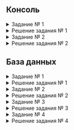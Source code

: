 ## Консоль

<details>
<summary>Задание № 1</summary>  


От разработчиков поступила задача: нужно выяснить, какие запросы шли с IP-адреса. IP-адрес состоит из четырёх чисел, они разделены точками. Тебе нужны адреса, которые начинаются с «233.201.».

Логи лежат на удалённом сервере по адресу `logs/2019/12`. День, когда случилась ошибка, неизвестен. 

Твоя задача — узнать, какие запросы были отправлены. 

В ответе приложи:
1 команду, которой тебе удалось получить нужные логи;
2 подходящие строки, например: `184.79.247.161 - - [30/12/2019:21:38:13 +0000] "PUT /alerts HTTP/1.1" 400 3557`

***

</details>

<details>
<summary>Решение задания № 1</summary>  


Команда или последовательность команд, которой удалось получить нужные логи:  
```
$ grep -R "^233.201*" logs/2019/12
```
 
Логи:  
```
233.201.188.154 - - [18/12/2019:21:46:01 +0000] "DELETE /events HTTP/1.1" 403 3971  
233.201.182.9 - - [21/12/2019:21:56:20 +0000] "PATCH /users HTTP/1.1" 400 4118
```

***

</details>

<details>
<summary>Задание № 2</summary>

В системе обнаружен баг. Он проявлялся 30.12.2019 и 31.12.2019 с 21:30:00 до 21:39:59. При этом появлялись ошибки с номерами 400 и 500. Твоя задача — сохранить в отдельный файл логи, которые были записаны в этот период.  

Затем эти логи надо разложить по отдельным файлам: логи с одинаковой ошибкой положи в один файл. Как это сделать:

1 В домашней директории на удалённом сервере создай директорию `bug1`.  
2 Все запросы, которые произошли в указанный период, положи в файл `main.txt` в директорию `bug1`.  
3 Внутри директории `bug1` создай директорию `events`.  
4 Внутри директории `events` создай файлы для ошибок с номерами 400 и 500. Назови эти файлы `400.txt` и `500.txt` соответственно. В них выдели логи с соответствующей ошибкой из файла `main.txt`.  

В ответе приложи:

1 команды, которые создают директории `bug1` и `events`;  
2 команду, которой ты выбираешь запросы за указанный период. Это те запросы, которыми ты отбираешь логи в файл `main.txt`;  
3 команды, которыми ты кладёшь логи в файлы `400.tx`t и `500.txt` из `main.txt`;  
4 тексты файлов `400.txt` и `500.txt`.  

***

</details>

<details>
<summary>Решение задания № 2</summary>
  
Команды, которые создают директории bug1 и events:
```
cd ~
mkdir bug1
cd bug1
mkdir events
```

Команда, которой выбираются запросы за указанный период (запросы, которыми отбираются логи в файл main.txt):
```
grep -R "3./12/2019:21:3.:.." logs/2019/12 > bug1/main.txt
```
Команды, которыми кладутся логи в файлы 400.txt и 500.txt из main.txt:
```
grep -w "400" bug1/main.txt > bug1/events/400.txt
grep -w "500" bug1/main.txt > bug1/events/500.txt
```
***

</details>

## База данных

<details>
<summary>Задание № 1</summary>


У тебя есть база данных с поездками на такси. По плану на линию обслуживания должно было выйти 10550 автомобилей — эта цифра покрывает спрос пользователей. Команде поступило много жалоб: свободных автомобилей оказалось недостаточно. Сколько такси вышло на линии на самом деле? Информация о всех машинах на линии есть в таблице `cabs`.

Зайди на удалённый сервер.

Подключись к базе данных `chicago_taxi`, используй логин `morty` и пароль `smith`.
Посчитай, сколько всего автомобилей в таблице `cabs`. Учти, что один автомобиль может принадлежать разным компаниями.

В ответе приложи:  
1 число автомобилей;  
2 запрос, которым тебе удалось решить задачу.  

***

</details>

<details>
<summary>Решение задания № 1</summary>

Число автомобилей:
```
5529
```
Запрос:
```
1. psql -U morty пароль smith
2. \c chicago_taxi
```
```
SELECT COUNT(*)
  FROM cabs;
```

***

</details>


<details>
<summary>Задание № 2</summary>

Посчитай количество автомобилей в каждой компании из таблицы `cabs`. Отсортируй значения по убыванию. Команда предполагает, что некоторые компании не вывели достаточно автомобилей на линию. 

Выведи те компании, в которых меньше 100 автомобилей. Поле с числом автомобилей назови cnt, поле с названием компании — `company_name`.

Чтобы решить задачу, примени оператор HAVING — аналог WHERE для агрегирующих функций. Изучи в документации, как работает оператор: 
(https://postgrespro.ru/docs/postgrespro/11/queries-table-expressions#QUERIES-GROUP)

В ответе приложи:   
1 список компаний с числом автомобилей меньше 100;  
2 запрос, которым тебе удалось решить задачу.  

Обрати внимание: в консоль выводится неполный список. Чтобы просмотреть его полностью, нажми Enter или используй стрелки на клавиатуре. 

***

</details>

<details>
<summary>Решение задания № 2</summary>

Запрос:

```
SELECT company_name, COUNT(cab_id) AS cnt   
  FROM cabs
GROUP BY company_name
HAVING COUNT(cab_id) < 100
ORDER BY cnt DESC;
```

***

</details>


<details>
<summary>Задание № 3</summary>

В приложении такси рассчитывается коэффициент стоимости поездки. Если погода хорошая, значение коэффициента равно 1. Если на улице дождь или шторм, коэффициент повышается до 2. У команды есть гипотеза, что в расчётах коэффициента ошибка. Чтобы проверить расчёт коэффициента, команде нужна выборка данных: разработчик может сверить коэффициент с данными в логах и исправить баг. Твоя задача — получить выборку.

Чтобы это сделать:  
1 Получи описание погодных условий из таблицы weather_records для каждого часа.  
2 Раздели все часы на две группы оператором CASE: `Bad`, если поле `description` содержит слова `rain` или `storm`; `Good` для всех остальных.  
3 Полученное поле назови `weather_conditions`.  

В результирующей таблице должно быть два поля — дата и час (`ts`) и `weather_conditions`.  

Сделай выборку за период с 2017-11-05 00:00 по 2017-11-06 00:00.  
В ответе приложи:  
1 полученную таблицу с данными за указанный период;  
2 запрос, которым удалось решить задачу.  

***

</details>

<details>
<summary>Решение задания № 3</summary>

Запрос:

```
SELECT  ts, CASE
WHEN description LIKE '%rain%' OR description LIKE '%storm%' 
THEN 'Bad' ELSE 'Good' END AS weather_conditions
    FROM weather_records
WHERE ts BETWEEN '2017-11-05' AND '2017-11-06'
  GROUP BY ts, weather_conditions
ORDER BY ts ASC;
```

***

</details>


<details>
<summary>Задание № 4</summary>

После обновления ПО таксопарки стали сообщать, что прибыль, которую они получают, не сходится с данными, которые отдаёт приложение. Разработка предполагает, что проблема может быть в данных о количестве поездок. 

Чтобы определить, есть ли баг, нужно получить выборку с количеством поездок каждого таксопарка за 15 и 16 ноября 2017 года. 

Выведи поле company_name. Поле с числом поездок назови `trips_amount` и выведи его.

Результаты, полученные в поле `trips_amount`, отсортируй по убыванию.

Подсказка: чтобы решить задачу, соедини таблицы `cabs` и `trips`. Примени агрегирующие функции с группировкой. Не забудь написать конструкцию с условием.

В ответе приложи:  
1 полученную таблицу с данными за указанный период;  
2 запрос, которым удалось решить задачу.  

***

</details>


<details>
<summary>Решение задания № 4</summary>

Запрос:

```
SELECT  company_name, COUNT(trips.cab_id) as trips_amount 
  FROM trips
INNER JOIN cabs ON cabs.cab_id = trips.cab_id 
WHERE start_ts BETWEEN '2017-11-15 00:00:00' AND '2017-11-16 23:59:59' 
GROUP BY company_name
ORDER BY trips_amount DESC;
```

***

</details>

